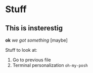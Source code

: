 # Stuff
## This is insterestig

__ok__ *we got something* [maybe]

Stuff to look at:
1. Go to previous file <C-i> <C-o>
2. Terminal personalization `oh-my-posh`

